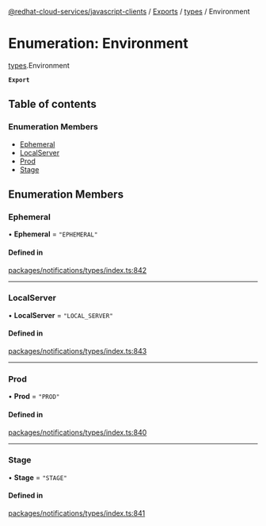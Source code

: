 [@redhat-cloud-services/javascript-clients](../README.md) / [Exports](../modules.md) / [types](../modules/types.md) / Environment

# Enumeration: Environment

[types](../modules/types.md).Environment

**`Export`**

## Table of contents

### Enumeration Members

- [Ephemeral](types.Environment.md#ephemeral)
- [LocalServer](types.Environment.md#localserver)
- [Prod](types.Environment.md#prod)
- [Stage](types.Environment.md#stage)

## Enumeration Members

### Ephemeral

• **Ephemeral** = ``"EPHEMERAL"``

#### Defined in

[packages/notifications/types/index.ts:842](https://github.com/RedHatInsights/javascript-clients/blob/main/packages/notifications/types/index.ts#L842)

___

### LocalServer

• **LocalServer** = ``"LOCAL_SERVER"``

#### Defined in

[packages/notifications/types/index.ts:843](https://github.com/RedHatInsights/javascript-clients/blob/main/packages/notifications/types/index.ts#L843)

___

### Prod

• **Prod** = ``"PROD"``

#### Defined in

[packages/notifications/types/index.ts:840](https://github.com/RedHatInsights/javascript-clients/blob/main/packages/notifications/types/index.ts#L840)

___

### Stage

• **Stage** = ``"STAGE"``

#### Defined in

[packages/notifications/types/index.ts:841](https://github.com/RedHatInsights/javascript-clients/blob/main/packages/notifications/types/index.ts#L841)
